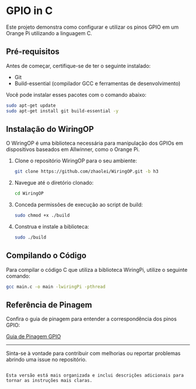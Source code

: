
# GPIO in C

Este projeto demonstra como configurar e utilizar os pinos GPIO em um Orange Pi utilizando a linguagem C.

## Pré-requisitos

Antes de começar, certifique-se de ter o seguinte instalado:

- Git
- Build-essential (compilador GCC e ferramentas de desenvolvimento)

Você pode instalar esses pacotes com o comando abaixo:

```bash
sudo apt-get update
sudo apt-get install git build-essential -y
```

## Instalação do WiringOP

O WiringOP é uma biblioteca necessária para manipulação dos GPIOs em dispositivos baseados em Allwinner, como o Orange Pi.

1. Clone o repositório WiringOP para o seu ambiente:
    ```bash
    git clone https://github.com/zhaolei/WiringOP.git -b h3
    ```

2. Navegue até o diretório clonado:
    ```bash
    cd WiringOP
    ```

3. Conceda permissões de execução ao script de build:
    ```bash
    sudo chmod +x ./build
    ```

4. Construa e instale a biblioteca:
    ```bash
    sudo ./build
    ```

## Compilando o Código

Para compilar o código C que utiliza a biblioteca WiringPi, utilize o seguinte comando:

```bash
gcc main.c -o main -lwiringPi -pthread
```

## Referência de Pinagem

Confira o guia de pinagem para entender a correspondência dos pinos GPIO:

[Guia de Pinagem GPIO](https://learn.sparkfun.com/tutorials/raspberry-gpio/gpio-pinout)

---

Sinta-se à vontade para contribuir com melhorias ou reportar problemas abrindo uma issue no repositório.
```

Esta versão está mais organizada e inclui descrições adicionais para tornar as instruções mais claras.
